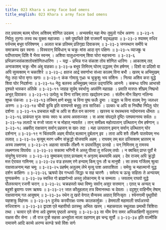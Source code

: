 ```yaml
---
title: 023 Khara s army face bad omens
title_english: 023 Khara s army face bad omens

---
```

<div class="audioEmbed"  caption="श्रीराम-हरिसीताराममूर्ति-घनपाठिभ्यां वचनम्" src="https://archive.org/download/Ramayana-recitation-Sriram-harisItArAmamUrti-Ghanapaati-v2/Kanda_3/Kanda_3_ARK-023-Kharena_Utpatha_Darshanam_.mp3"></div>
तत् प्रयातम् बलम् घोरम् अशिवम् शोणित उदकम् ।  
अभ्यवर्षत् महा मेघः तुमुलो गर्दभ अरुणः ॥ ३-२३-१  
निपेतुः तुरगाः तस्य रथ युक्ता महाजवाः ।  
समे पुष्पचिते देशे राजमार्गे यदृच्छ्हया ॥ ३-२३-२  
श्यामम् रुधिर पर्यन्तम् बभूव परिवेषणम् ।  
अलात चक्र प्रतिमम् प्रतिगृह्य दिवाकरम् ॥ ३-२३-३  
जनस्थान समीपे च समाक्रम्य खर स्वनाः ।  
विस्वरान् विविधान् च चक्रुः मांस आदा मृग पक्षिणः ॥ ३-२३-५  
व्याजह्रुः च पदीप्तायाम् दिशि वै भैरव स्वनम् ।  
अशिवा यातुधानानाम् शिवा घोरा महास्वनाः ॥ ३-२३-६  
प्रभिन्नगजसंकाशतोयशोणितधारिणः । - यद्वा -  
प्रभिन्न गज संकाश तोय शोणित धारिणः ।  
आकाशम् तत् अनाकाशम् चक्रुः भीम अंबु वाहकाः॥ ३-२३-७  
बभूव तिमिरम् घोरम् उद्धतम् रोम हर्षणम् ।  
दिशो वा प्रदिशो वा अपि सुव्यक्तम् न चकाशिरे ॥ ३-२३-८  
क्षतज आर्द्र सवर्णाभा संध्या कालम् विना बभौ ।  
खरम् च अभिमुखम् नेदुः तदा घोरा मृगाः खगाः ॥ ३-२३-९  
कंक गोमायु गृध्राः च चुक्रुशुः भय संशिनः ।  
नित्या अशिव करा युद्धे शिवा घोर निदर्शनाः ॥ ३-२३-१०  
नेदुः बलस्य अभिमुखम् ज्वाल उद्गारिभिः आननैः ।  
कबन्धः परिघ आभासो दृश्यते भास्कर अंतिके ॥ ३-२३-११  
जग्राह सूर्यम् स्वर्भानुः अपर्वणि महाग्रहः ।  
प्रवाति मारुतः शीघ्रम् निष्प्रभो अभूत् दिवाकरः ॥ ३-२३-१२  
उत्पेतुः च विना रात्रिम् ताराः खद्योतन प्रभाः ।  
संलीन मीन विहगा नलिन्यः शुष्क पंकजाः ॥ ३-२३-१३  
तस्मिन् क्षणे बभूवुः च विना पुष्प फलैः द्रुमाः ।  
उद्धूतः च विना वातम् रेणुः जलधर अरुणः ॥ ३-२३-१४  
चीची कूचि इति वाश्यन्तो बभूवुः तत्र सारिकाः ।  
उल्काः च अपि स निर्घोषा निपेतुः घोर दर्शनाः ॥ ३-२३-१५  
प्रचचाल मही च अपि स शैल वन कानना ।  
खरस्य च रथस्थस्य नर्दमानस्य धीमतः ॥ ३-२३-१६  
प्राकंपत भुजः सव्यः स्वरः च अस्य अवसज्जत ।  
स अस्रा संपद्यते दृष्टिः पश्यमानस्य सर्वतः ॥ ३-२३-१७  
ललाटे च रुजो जाता न च मोहात् न्यवर्तत ।  
तान् समीक्ष्य महोत्पातान् उत्थितान् रोम हर्षणान् ॥ ३-२३-१८  
अब्रवीत् राक्षसान् सर्वान् प्रहसन् स खरः तदा ।  
महा उत्पातान् इमान् सर्वान् उत्थितान् घोर दर्शनान् ॥ ३-२३-१९  
न चिंतयामि अहम् वीर्यात् बलवान् दुर्बलान् इव ।  
तारा अपि शरैः तीक्ष्णैः पातयेयम् नभः तलात् ॥ ३-२३-२०  
मृत्युम् मरण धर्मेण संक्रुद्धो योजयामि अहम् ।  
राघवम् तम् बल उत्सिक्तम् भ्रातरम् च अस्य लक्ष्मणम् ॥ ३-२३-२१  
अहत्वा सायकैः तीक्ष्णैः न उपावर्तितुम् उत्सहे ।  
यन् निमित्तम् तु रामस्य लक्ष्मणस्य विपर्ययः ॥ ३-२३-२२  
सकामा भगिनी मे अस्तु पीत्वा तु रुधिरम् तयोः ।  
न क्वचित् प्राप्त पूर्वो मे संयुगेषु पराजयः ॥ ३-२३-२३  
युष्माकम् एतत् प्रत्यक्षम् न अनृतम् कथयामि अहम् ।  
देव राजम् अपि क्रुद्धो मत्त ऐरावत गामिनम् ॥ ३-२३-२४  
वज्र हस्तम् रणे हन्याम् किम् पुनः तौ च मानुषौ ।  
सा तस्य गर्जितम् श्रुत्वा राक्षसाअनाम् महा चमूः ॥ ३-२३-२५  
प्रहर्षम् अतुलम् लेभे मृत्यु पाश अवपाशिता ।  
समेयुः च महात्मानो युद्ध दर्शन कांक्षिणः ॥ ३-२३-२६  
ऋषयो देव गन्धर्वाः सिद्धाः च सह चारणैः ।  
समेत्य च ऊचुः सहिताः ते अन्यायम् पुण्यकर्मणः ॥ ३-२३-२७  
स्वस्ति गो ब्राह्मणेभ्यो अस्तु लोकानाम् ये च सम्मताः ।  
जयताम् राघवो युद्धे पौलस्त्यान् रजनी चरान् ॥ ३-२३-२८  
चक्रहस्तो यथा विष्णुः सर्वान् असुर सत्तमान् ।  
एतत् च अन्यत् च बहुशो ब्रुवाणाः परम ऋषयः ॥ ३-२३-२९  
जात कौतूहलात् तत्र विमानस्थाः च देवताः ।  
ददृशुर् वाहिनीम् तेषाम् राक्षसानाम् गत आयुषाम् ॥ ३-२३-३०  
रथेन तु खरो वेगात् सैन्यस्य अग्रात् विनिःसृतः ।  
श्येनगामी पृथुग्रीवो यज्ञशत्रुः विहंगमः ॥ ३-२३-३१  
दुर्जयः करवीराक्षः परुषः कालकार्मुकः ।  
हेममाली महामाली सर्पाअस्यो रुधिराशनः ॥ ३-२३-३२  
द्वादश एते महावीर्याः प्रतस्थुः अभितः खरम् ।  
महाकपालः स्थूलाक्षः प्रमाथी त्रिशिराः तथा ।  
चत्वार एते सेना अग्रे दूषणम् पृष्ठतो अन्वयुः ॥ ३-२३-३३  
सा भीम वेगा समर अभिकांक्षिणी  
सुदारुणा राक्षस वीर सेना ।  
तौ राज पुत्रौ सहसा अभ्युपेता  
माला ग्रहाणाम् इव चन्द्र सूर्यौ ॥ ३-२३-३४  
इति वाल्मीकि रामायणे आदि काव्ये अरण्य काण्डे त्रयो विंशः सर्गः